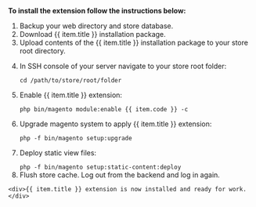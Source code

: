 <div class="description">
    <strong>To install the extension follow the instructions below:</strong>
    <ol>
        <li>Backup your web directory and store database.</li>
        <li>Download {{ item.title }} installation package.</li>
        <li>Upload contents of the {{ item.title }} installation package to your store root directory.</li>
        <li>
            <p>In SSH console of your server navigate to your store root folder:</p>
            <code>cd /path/to/store/root/folder</code>
        </li>
        <li>
            <p>Enable {{ item.title }} extension:</p>
            <code>php bin/magento module:enable {{ item.code }} -c</code>
        </li>
        <li>
            <p>Upgrade magento system to apply {{ item.title }} extension:</p>
            <code>php -f bin/magento setup:upgrade</code>
        </li>
        <li>
            <p>Deploy static view files:</p>
            <code>php -f bin/magento setup:static-content:deploy</code>
        </li>
        <li>
            Flush store cache. Log out from the backend and log in again.
        </li>
    </ol>

    <div>{{ item.title }} extension is now installed and ready for work.</div>
</div>
